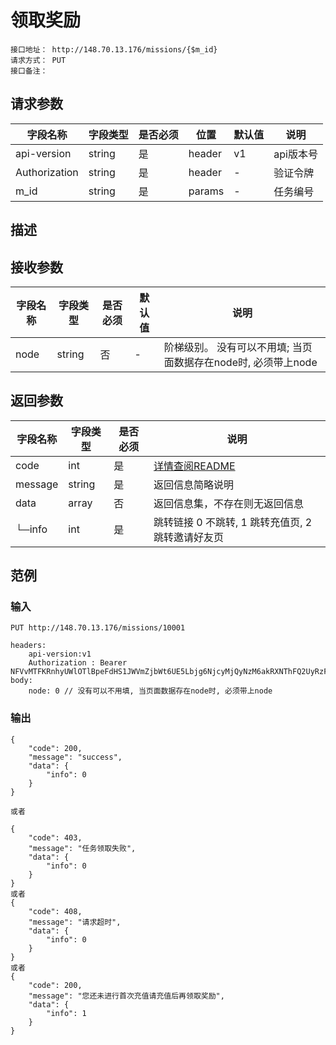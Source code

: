 # 领取奖励
```
接口地址： http://148.70.13.176/missions/{$m_id}
请求方式： PUT
接口备注：
```
## 请求参数

| 字段名称 | 字段类型 | 是否必须 | 位置 | 默认值 | 说明 |
|    -    |    -    |    -    |  -   |   -   |  -   |
| api-version | string | 是 | header | v1 | api版本号 |
| Authorization | string | 是 | header | - | 验证令牌 |
| m_id | string | 是 | params | - | 任务编号 |

## 描述

## 接收参数

| 字段名称 | 字段类型 | 是否必须 | 默认值 | 说明 |
|    -    |    -    |    -    |    -   |  -   |
| node | string | 否 | - | 阶梯级别。 没有可以不用填; 当页面数据存在node时, 必须带上node |

## 返回参数

| 字段名称 | 字段类型 | 是否必须 | 说明 |
|    -    |    -    |    -    |   -   |
| code | int | 是 | [详情查阅README](https://github.com/waitforu/docs/blob/master/README.md#%E9%83%A8%E5%88%86%E8%BF%94%E5%9B%9E%E4%BF%A1%E6%81%AFcode%E8%A1%A8) |
| message | string | 是 | 返回信息简略说明 |
| data | array | 否 | 返回信息集，不存在则无返回信息 |
|  └─info | int | 是 | 跳转链接 0 不跳转, 1 跳转充值页, 2 跳转邀请好友页 |


## 范例

### 输入
```
PUT http://148.70.13.176/missions/10001

headers:
	api-version:v1
	Authorization : Bearer NFVvMTFKRnhyUWlOTlBpeFdHS1JWVmZjbWt6UE5Lbjg6NjcyMjQyNzM6akRXNThFQ2UyRzFyM1FSRlpxZDcwVTg0Njd6aU40b2M=
body:
	node: 0 // 没有可以不用填, 当页面数据存在node时, 必须带上node
```
### 输出
```
{
    "code": 200,
    "message": "success",
    "data": {
        "info": 0
    }
}

或者

{
    "code": 403,
    "message": "任务领取失败",
    "data": {
        "info": 0
    }
}
或者
{
    "code": 408,
    "message": "请求超时",
    "data": {
        "info": 0
    }
}
或者
{
    "code": 200,
    "message": "您还未进行首次充值请充值后再领取奖励",
    "data": {
        "info": 1
    }
}
```